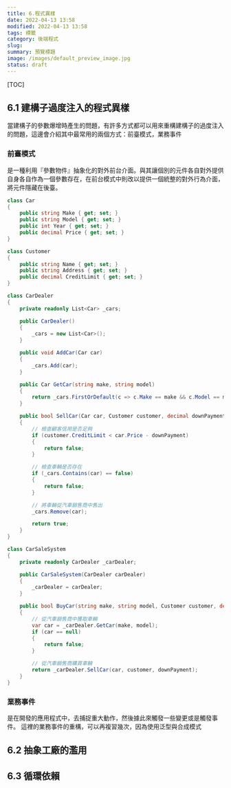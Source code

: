 ```yaml
---
title: 6.程式異樣
date: 2022-04-13 13:58
modified: 2022-04-13 13:58
tags: 標籤
category: 後端程式
slug:
summary: 預覽標題
image: /images/default_preview_image.jpg
status: draft
---
```


[TOC]

## 6.1 建構子過度注入的程式異樣  

當建構子的參數爆增時產生的問題，有許多方式都可以用來重構建構子的過度注入的問題，這邊會介紹其中最常用的兩個方式：前臺模式，業務事件

### 前臺模式
是一種利用『參數物件』抽象化的對外前台介面。與其讓個別的元件各自對外提供自身各自作為一個參數存在，在前台模式中則改以提供一個統整的對外行為介面，將元件隱藏在後臺。

```c#
class Car
{
    public string Make { get; set; }
    public string Model { get; set; }
    public int Year { get; set; }
    public decimal Price { get; set; }
}

class Customer
{
    public string Name { get; set; }
    public string Address { get; set; }
    public decimal CreditLimit { get; set; }
}

class CarDealer
{
    private readonly List<Car> _cars;

    public CarDealer()
    {
        _cars = new List<Car>();
    }

    public void AddCar(Car car)
    {
        _cars.Add(car);
    }

    public Car GetCar(string make, string model)
    {
        return _cars.FirstOrDefault(c => c.Make == make && c.Model == model);
    }

    public bool SellCar(Car car, Customer customer, decimal downPayment)
    {
        // 檢查顧客信用是否足夠
        if (customer.CreditLimit < car.Price - downPayment)
        {
            return false;
        }

        // 檢查車輛是否存在
        if (_cars.Contains(car) == false)
        {
            return false;
        }

        // 將車輛從汽車銷售商中售出
        _cars.Remove(car);

        return true;
    }
}

class CarSaleSystem
{
    private readonly CarDealer _carDealer;

    public CarSaleSystem(CarDealer carDealer)
    {
        _carDealer = carDealer;
    }

    public bool BuyCar(string make, string model, Customer customer, decimal downPayment)
    {
        // 從汽車銷售商中獲取車輛
        var car = _carDealer.GetCar(make, model);
        if (car == null)
        {
            return false;
        }

        // 從汽車銷售商購買車輛
        return _carDealer.SellCar(car, customer, downPayment);
    }
}

```

### 業務事件
是在開發的應用程式中，去捕捉重大動作，然後據此來觸發一些變更或是觸發事件。
這裡的業務事件的重構，可以再複習幾次，因為使用泛型與合成模式


## 6.2 抽象工廠的濫用  



## 6.3 循環依賴